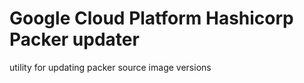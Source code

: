 Google Cloud Platform Hashicorp Packer updater
===============================================
utility for updating packer source image versions
